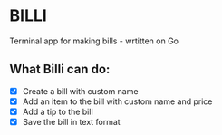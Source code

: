 # BILLI

Terminal app for making bills - wrtitten on Go

## What Billi can do:
- [x] Create a bill with custom name
- [x] Add an item to the bill with custom name and price
- [x] Add a tip to the bill
- [x] Save the bill in text format
